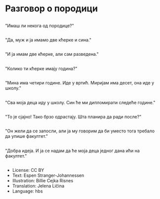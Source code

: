 # Разговор о породици

##
"Имаш ли некога од породице?"

##
"Да, муж и ја имамо две кћерке и сина."

##
"И ја имам две кћерке, али сам разведена."

##
"Колико ти кћерке имају година?"

##
"Мина има четири године. Иде у вртић. Миријам има десет, она иде у школу."

##
"Сва моја деца иду у школу. Син ће ми дипломирати следеће године."

##
"То је сјајно! Тако брзо одрастају. Шта планира да ради после?"

##
"Он жели да се запосли, али ја му говорим да би уместо тога требало да упише факултет."

##
"Добра идеја. И ја се надам да ће моја деца једног дана ићи на факултет."

##
* License: CC BY
* Text: Espen Stranger-Johannessen
* Illustration: Billie Cejka Risnes
* Translation: Jelena Ličina
* Language: hbs
